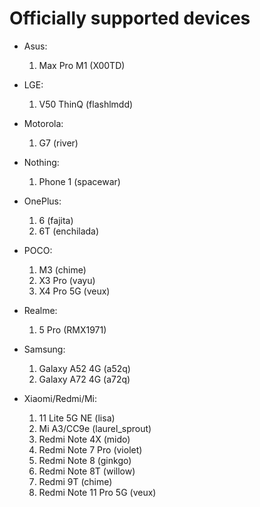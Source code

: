 # Officially supported devices

* Asus:
    1. Max Pro M1 (X00TD)

* LGE:
    1. V50 ThinQ (flashlmdd)

* Motorola:
    1. G7 (river)

* Nothing:
    1. Phone 1 (spacewar)

* OnePlus:
    1. 6 (fajita)
    2. 6T (enchilada)

* POCO:
    1. M3 (chime)
    2. X3 Pro (vayu)
    3. X4 Pro 5G (veux)

* Realme:
    1. 5 Pro (RMX1971)

* Samsung:
    1. Galaxy A52 4G (a52q)
    2. Galaxy A72 4G (a72q)

* Xiaomi/Redmi/Mi:
    1. 11 Lite 5G NE (lisa) 
    2. Mi A3/CC9e (laurel_sprout)
    3. Redmi Note 4X (mido)
    4. Redmi Note 7 Pro (violet)
    5. Redmi Note 8 (ginkgo)
    6. Redmi Note 8T (willow)
    7. Redmi 9T (chime)
    8. Redmi Note 11 Pro 5G (veux)

